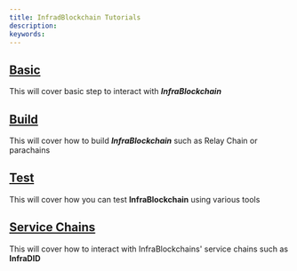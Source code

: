 ```yaml
---
title: InfradBlockchain Tutorials
description: 
keywords:
---
```


## [Basic](./basics/README.md)

This will cover basic step to interact with ***InfraBlockchain***

## [Build](./build/README.md)

This will cover how to build ***InfraBlockchain*** such as Relay Chain or parachains

## [Test](./test/README.md)

This will cover how you can test **InfraBlockchain** using various tools

## [Service Chains](./service-chains/README.md)

This will cover how to interact with InfraBlockchains' service chains such as **InfraDID**